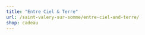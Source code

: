 ```yaml
---
title: "Entre Ciel & Terre"
url: /saint-valery-sur-somme/entre-ciel-and-terre/
shop: cadeau
---
```

